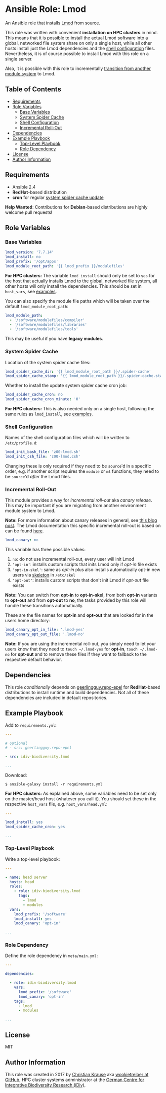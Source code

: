 Ansible Role: Lmod
==================

An Ansible role that installs [Lmod][] from source.

This role was written with convenient **installation on HPC clusters** in mind. This means that it is possible to install the actual Lmod software into a global, networked file system share on only a single host, while all other hosts install just the Lmod dependencies and the [shell configuration](#shell-configuration) files. Nevertheless, it is of course possible to install Lmod with this role on a single server.

Also, it is possible with this role to incrementally [transition from another module system](#incremental-roll-out) to Lmod.

Table of Contents
-----------------

<!-- toc -->

- [Requirements](#requirements)
- [Role Variables](#role-variables)
  * [Base Variables](#base-variables)
  * [System Spider Cache](#system-spider-cache)
  * [Shell Configuration](#shell-configuration)
  * [Incremental Roll-Out](#incremental-roll-out)
- [Dependencies](#dependencies)
- [Example Playbook](#example-playbook)
  * [Top-Level Playbook](#top-level-playbook)
  * [Role Dependency](#role-dependency)
- [License](#license)
- [Author Information](#author-information)

<!-- tocstop -->

Requirements
------------

- Ansible 2.4
- **RedHat**-based distribution
- **cron** for regular [system spider cache update](#system-spider-cache)

**Help Wanted:** Contributions for **Debian**-based distributions are highly welcome pull requests!

Role Variables
--------------

### Base Variables

```yml
lmod_version: '7.7.14'
lmod_install: no
lmod_prefix: '/opt/apps'
lmod_module_root_path: '{{ lmod_prefix }}/modulefiles'
```

**For HPC clusters:** The variable `lmod_install` should only be set to `yes` for the host that actually installs Lmod to the global, networked file system, all other hosts will only install the dependencies. This should be set in `host_vars`, see [examples](#example-playbook).

You can also specify the module file paths which will be taken over the default `lmod_module_root_path`:

```yml
lmod_module_path:
  - '/software/modulefiles/compiler'
  - '/software/modulefiles/libraries'
  - '/software/modulefiles/tools'
```

This may be useful if you have **legacy modules**.

### System Spider Cache

Location of the system spider cache files:

```yml
lmod_spider_cache_dir: '{{ lmod_module_root_path }}/.spider-cache'
lmod_spider_cache_stamp: '{{ lmod_module_root_path }}/.spider-cache.stamp'
```

Whether to install the update system spider cache cron job:

```yml
lmod_spider_cache_cron: no
lmod_spider_cache_cron_minute: '0'
```

**For HPC clusters:** This is also needed only on a single host, following the same rules as `lmod_install`, see [examples](#example-playbook).

### Shell Configuration

Names of the shell configuration files which will be written to `/etc/profile.d`:

```yml
lmod_init_bash_file: 'z00-lmod.sh'
lmod_init_csh_file: 'z00-lmod.csh'
```

Changing these is only required if they need to be `source`'d in a specific order, e.g. if another script requires the `module` or `ml` functions, they need to be `source`'d *after* the Lmod files.

### Incremental Roll-Out

This module provides a way for *incremental roll-out* aka *canary release*. This may be important if you are migrating from another environment module system to Lmod.

**Note:** For more information about canary releases in general, see [this blog post][canary]. The Lmod documentation this specific incremental roll-out is based on can be found [here][lmod-canary].

```yml
lmod_canary: no
```

This variable has three possible values:

1.  `no`: do not use incremental roll-out, every user will init Lmod
1.  `'opt-in'`: installs custom scripts that inits Lmod only if *opt-in* file exists
1.  `'opt-in-skel'`: same as *opt-in* plus also installs automatically opt-in new users via [skeleton](http://www.linfo.org/etc_skel.html) in `/etc/skel`
1.  `'opt-out'`: installs custom scripts that don't init Lmod if *opt-out* file exists

**Note:** You can switch from **opt-in** to **opt-in-skel**, from both **opt-in** variants to **opt-out** and from **opt-out** to **no**, the tasks provided by this role will handle these transitions automatically.

These are the file names for **opt-in** and **opt-out** that are looked for in the users home directory:

```yml
lmod_canary_opt_in_file: '.lmod-yes'
lmod_canary_opt_out_file: '.lmod-no'
```

**Note:** If you are using the incremental roll-out, you simply need to let your users know that they need to `touch ~/.lmod-yes` for **opt-in**, `touch ~/.lmod-no` for **opt-out** and to remove these files if they want to fallback to the respective default behavior.

Dependencies
------------

This role *conditionally* depends on [geerlingguy.repo-epel][repo-epel] for **RedHat**-based distributions to install runtime and build dependencies. Not all of these dependencies are included in default repositories.

Example Playbook
----------------

Add to `requirements.yml`:

```yml
---

# optional
# - src: geerlingguy.repo-epel

- src: idiv-biodiversity.lmod

...
```

Download:

```console
$ ansible-galaxy install -r requirements.yml
```

**For HPC clusters:** As explained above, some variables need to be set only on the master/head host (whatever you call it). You should set these in the respective `host_vars` file, e.g. `host_vars/head.yml`:

```yml
---

lmod_install: yes
lmod_spider_cache_cron: yes

...
```

### Top-Level Playbook

Write a top-level playbook:

```yml
---

- name: head server
  hosts: head
  roles:
    - role: idiv-biodiversity.lmod
      tags:
        - lmod
        - modules
  vars:
    lmod_prefix: '/software'
    lmod_install: yes
    lmod_canary: 'opt-in'

...
```

### Role Dependency

Define the role dependency in `meta/main.yml`:

```yml
---

dependencies:

  - role: idiv-biodiversity.lmod
    vars:
      lmod_prefix: '/software'
      lmod_canary: 'opt-in'
    tags:
      - lmod
      - modules

...
```

License
-------

MIT

Author Information
------------------

This role was created in 2017 by [Christian Krause][author] aka [wookietreiber at GitHub][wookietreiber], HPC cluster systems administrator at the [German Centre for Integrative Biodiversity Research (iDiv)][idiv].


[author]: https://www.idiv.de/groups_and_people/employees/details/eshow/krause-christian.html
[canary]: https://martinfowler.com/bliki/CanaryRelease.html
[lmod-canary]: http://lmod.readthedocs.io/en/latest/045_transition.html
[epel]: https://fedoraproject.org/wiki/EPEL
[idiv]: https://www.idiv.de/
[Lmod]: http://lmod.readthedocs.io/en/latest/
[repo-epel]: https://galaxy.ansible.com/geerlingguy/repo-epel/
[wookietreiber]: https://github.com/wookietreiber
